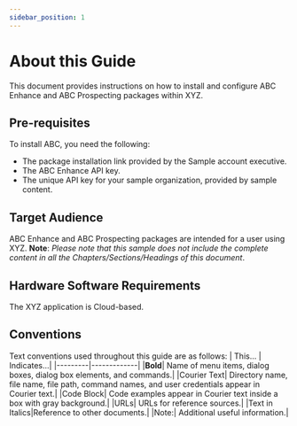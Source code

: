 ```yaml
---
sidebar_position: 1
---
```

# About this Guide
This document provides instructions on how to install and configure ABC Enhance and ABC Prospecting packages within XYZ. 

## Pre-requisites
To install ABC, you need the following:
- The package installation link provided by the Sample account executive.
- The ABC Enhance API key.
- The unique API key for your sample organization, provided by sample content.

## Target Audience
ABC Enhance and ABC Prospecting packages are intended for a user using XYZ.
**Note**: *Please note that this sample does not include the complete content in all the Chapters/Sections/Headings of this document*.

## Hardware Software Requirements
The XYZ application is Cloud-based.

## Conventions
Text conventions used throughout this guide are as follows:
| This... | Indicates...|
|---------|-------------|
|**Bold**| Name of menu items, dialog boxes, dialog box elements, and commands.|
|Courier Text| Directory name, file name, file path, command names, and user credentials appear in Courier text.|
|Code Block| Code examples appear in Courier text inside a box with gray background.|
|URLs| URLs for reference sources.|
|Text in Italics|Reference to other documents.|
|Note:| Additional useful information.|